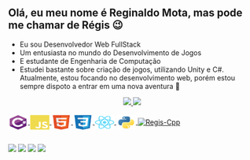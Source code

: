## Olá, eu meu nome é Reginaldo Mota, mas pode me chamar de Régis 😉

- Eu sou Desenvolvedor Web FullStack
- Um entusiasta no mundo do Desenvolvimento de Jogos
- E estudante de Engenharia de Computação
- Estudei bastante sobre criação de jogos, utilizando Unity e C#. Atualmente, estou focando no desenvolvimento web, porém estou sempre dispoto a entrar em uma nova aventura 🤠
<div align="center">
  <a href="https://github.com/Regijur">
  <img height="180em" src="https://github-readme-stats.vercel.app/api?username=Regijur&show_icons=true&theme=dark&include_all_commits=true&count_private=true"/>
  <img height="180em" src="https://github-readme-stats.vercel.app/api/top-langs/?username=Regijur&layout=compact&langs_count=7&theme=dark"/>
</div>
<div style="display: inline_block"><br>
  <img align="center" alt="Regis-Csharp" height="30" width="40" src="https://raw.githubusercontent.com/devicons/devicon/master/icons/csharp/csharp-original.svg">
  <img align="center" alt="Regis-Js" height="30" width="40" src="https://raw.githubusercontent.com/devicons/devicon/master/icons/javascript/javascript-plain.svg">
  <img align="center" alt="Regis-HTML" height="30" width="40" src="https://raw.githubusercontent.com/devicons/devicon/master/icons/html5/html5-original.svg">
  <img align="center" alt="Regis-CSS" height="30" width="40" src="https://raw.githubusercontent.com/devicons/devicon/master/icons/css3/css3-original.svg">
  <img align="center" alt="Regis-React" height="30" width="40" src="https://raw.githubusercontent.com/devicons/devicon/master/icons/react/react-original.svg">
  <img align="center" alt="Regis-Python" height="30" width="40" src="https://raw.githubusercontent.com/devicons/devicon/master/icons/python/python-original.svg">
  <img align="center" alt="Regis-Cpp" height="30" width="40" src="https://cdn.jsdelivr.net/gh/devicons/devicon/icons/cplusplus/cplusplus-original.svg">  
</div>

  
  ##
 
<div> 
  <a href="https://www.youtube.com/channel/UC_xFSGN_dgE1C_aA2opV6lw" target="_blank"><img src="https://img.shields.io/badge/YouTube-FF0000?style=for-the-badge&logo=youtube&logoColor=white" target="_blank"></a>
  <a href="https://instagram.com/oregis.dev" target="_blank"><img src="https://img.shields.io/badge/-Instagram-%23E4405F?style=for-the-badge&logo=instagram&logoColor=white" target="_blank"></a>
 	<a href="https://www.twitch.tv/oregis_dev" target="_blank"><img src="https://img.shields.io/badge/Twitch-9146FF?style=for-the-badge&logo=twitch&logoColor=white" target="_blank"></a>
  <a href="https://www.linkedin.com/in/regijur/" target="_blank"><img src="https://img.shields.io/badge/-LinkedIn-%230077B5?style=for-the-badge&logo=linkedin&logoColor=white" target="_blank"></a> 
 
 
</div>
